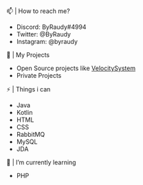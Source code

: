   📫 | How to reach me?
 - Discord: ByRaudy#4994
 - Twitter: @ByRaudy
 - Instagram: @byraudy

  🔭 | My Projects
 - Open Source projects like [VelocitySystem](https://github.com/ByRaudy/VelocitySystem)
 - Private Projects

 ⚡ | Things i can
 - Java
 - Kotlin
 - HTML
 - CSS
 - RabbitMQ
 - MySQL
 - JDA

  🌱 | I’m currently learning
 - PHP

<!-- 🔭 I’m currently working on ...
- 🌱 I’m currently learning ...
- 👯 I’m looking to collaborate on ...
- 🤔 I’m looking for help with ...
- 💬 Ask me about ...
- 📫 How to reach me: ...
- 😄 Pronouns: ...
- ⚡ Fun fact: ...-->
